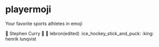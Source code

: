 # playermoji
Your favorite sports athletes in emoji

:curry: Stephen Curry
:basketball: :crown: lebron(edited)
:ice_hockey_stick_and_puck: :king: henrik lunqvist
